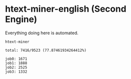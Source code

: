 # htext-miner-english (Second Engine)

Everything doing here is automated.

```
htext-miner

total: 7416/9523 (77.87461934264412%)

job0: 1671
job1: 1888
job2: 2525
job3: 1332
```